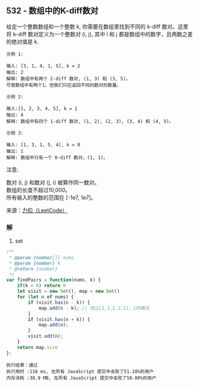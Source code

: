 ## 532 - 数组中的K-diff数对
给定一个整数数组和一个整数 k, 你需要在数组里找到不同的 k-diff 数对。这里将 k-diff 数对定义为一个整数对 (i, j), 其中 i 和 j 都是数组中的数字，且两数之差的绝对值是 k.
```
示例 1:

输入: [3, 1, 4, 1, 5], k = 2
输出: 2
解释: 数组中有两个 2-diff 数对, (1, 3) 和 (3, 5)。
尽管数组中有两个1，但我们只应返回不同的数对的数量。
```
```
示例 2:

输入:[1, 2, 3, 4, 5], k = 1
输出: 4
解释: 数组中有四个 1-diff 数对, (1, 2), (2, 3), (3, 4) 和 (4, 5)。
```
```
示例 3:

输入: [1, 3, 1, 5, 4], k = 0
输出: 1
解释: 数组中只有一个 0-diff 数对，(1, 1)。
```
注意:

数对 (i, j) 和数对 (j, i) 被算作同一数对。  
数组的长度不超过10,000。  
所有输入的整数的范围在 [-1e7, 1e7]。

来源：[力扣（LeetCode）](https://leetcode-cn.com/problems/k-diff-pairs-in-an-array)

### 解
1. set
```js
/**
 * @param {number[]} nums
 * @param {number} k
 * @return {number}
 */
var findPairs = function(nums, k) {
    if(k < 0) return 0
    let visit = new Set(), map = new Set()
    for (let n of nums) {
        if (visit.has(n - k)) {
            map.add(n - k); // 防止[1,1,1,2,1]，1的情况
        }
        if (visit.has(n + k)) {
            map.add(n);
        }
        visit.add(n);
    }
    return map.size
};
```
```
执行结果：通过
执行用时 :116 ms, 在所有 JavaScript 提交中击败了51.10%的用户
内存消耗 :38.9 MB, 在所有 JavaScript 提交中击败了50.00%的用户
```
